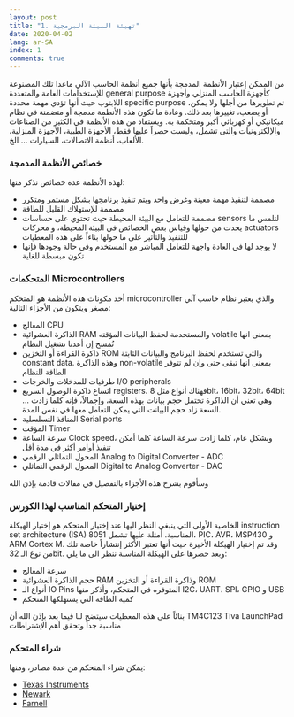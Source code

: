 ```yaml
---
layout: post
title: "1. تهيئة البيئة البرمجية"
date: 2020-04-02
lang: ar-SA
index: 1
comments: true
---
```


من الممكن إعتبار الأنظمة المدمجة بأنها جميع أنظمة الحاسب الآلي ماعدا تلك المصنوعة للإستخدامات العامة والمتعددة general purpose كأجهزة الحاسب المنزلي وأجهزة اللابتوب حيث أنها تؤدي مهمة محددة specific purpose تم تطويرها من أجلها ولا يمكن، أو يصعب، تغييرها بعد ذلك. وعادة ما تكون هذه الأنظمة مدمجة أو متضمنة في نظام ميكانيكي أو كهربائي أكبر ومتحكمة به.  ويستفاد من هذه الأنظمة في الكثير من الصناعات والإلكترونيات والتي تشمل، وليست حصراً عليها فقط، الأجهزة الطبية، الأجهزة المنزلية، الألعاب، أنظمة الاتصالات، السيارات ... الخ. 

### []()خصائص الأنظمة المدمجة
لهذه الأنظمة عدة خصائص نذكر منها:
* مصممة لتنفيذ مهمة معينة وغرض واحد ويتم تنفيذ برنامجها بشكل مستمر ومتكرر
* مصممة للإستهلاك القليل للطاقة 
* مصممة للتعامل مع البيئة المحيطة حيث تحتوي على حساسات sensors لتلمس ما يحدث من حولها وقياس بعض الخصائص في البيئة المحيطة، و محركات actuators للتنفيذ والتأثير على ما حولها بناءاً على هذه المعطيات
* لا يوجد لها في العادة واجهة للتعامل المباشر مع المستخدم وفي حالة وجودها فإنها تكون مبسطة للغاية

### []()المتحكمات Microcontrollers
أحد مكونات هذه الأنظمة هو المتحكم microcontroller والذي يعتبر نظام حاسب آلي مصغر ويتكون من الأجزاء التالية:
* المعالج CPU
* الذاكرة العشوائية RAM والمستخدمة لحفظ البيانات المؤقته volatile بمعنى انها تُمسح إن أعدنا تشغيل النظام 
* ذاكرة القراءة أو التخزين ROM والتي تستخدم لحفظ البرنامج والبيانات الثابتة constant data. وهذه الذاكرة non-volatile بمعنى انها تبقى حتى وإن لم تتوفر الطاقة للنظام
* طرفيات للمدخلات والخرجات I/O peripherals
* اتساع ذاكرة الوصول السريع registers، فهناك أنواع مثل 8bit، 16bit، 32bit، 64bit ... وهي تعني أن الذاكرة تحتمل حجم بيانات بهذه السعة، وإجمالاً، فإنه كلما زادت السعة زاد حجم البيانت التي يمكن التعامل معها في نفس المدة.
* المنافذ التسلسلية Serial ports 
* المؤقت Timer
* سرعة الساعة Clock speed، وبشكل عام، كلما زادت سرعة الساعة كلما أمكن تنفيذ أوامر أكثر في مدة أقل
* المحول التماثلي الرقمي Analog to Digital Converter - ADC
* المحول الرقمي التماثلي Digital to Analog Converter - DAC

وسأقوم بشرح هذه الأجزاء بالتفصيل في مقالات قادمة بإذن الله

### []()إختيار المتحكم المناسب لهذا الكورس
الخاصية الأولى التي ينبغي النظر اليها عند إختيار المتحكم هو إختيار الهيكلة instruction set architecture (ISA)  المناسبة. أمثلة عليها تشمل 8051، PIC، AVR، MSP430 و ARM Cortex M. وقد تم إختيار الهيكلة الأخيرة حيث أنها تعتبر الأكثر إنتشاراً خاصة  تلك من نوع الـ 32bit. وبعد حصرها على الهيكلة المناسبة ننظر الى ما يلي:
* سرعة المعالج
* حجم الذاكرة العشوائية RAM وذاكرة القراءة أو التخزين ROM 
* أنواع الـ IO Pins المتوفره في المتحكم، وأذكر منها I2C، UART، SPI، GPIO و USB
* كمية الطاقة التي يستهلكها المتحكم

بنائاً على هذه المعطيات سيتضح لنا فيما بعد بإذن الله أن TM4C123 Tiva LaunchPad مناسبة جداً وتحقق أهم الإشتراطات

### []()شراء المتحكم
يمكن شراء المتحكم من عدة مصادر، ومنها:
* [Texas Instruments](http://www.ti.com/tool/EK-TM4C123GXL)
* [Newark](http://www.newark.com/texas-instruments/ek-tm4c123gxl/eval-board-tm4c123g-tiva-c-launchpad/dp/73W9275)
* [Farnell](http://uk.farnell.com/texas-instruments/ek-tm4c123gxl/tm4c123g-launchpad-tiva-c-eval/dp/2314937)
